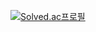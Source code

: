 
[![Solved.ac프로필](http://mazassumnida.wtf/api/v2/generate_badge?boj=dgsw1405)](https://solved.ac/dgsw1405)
